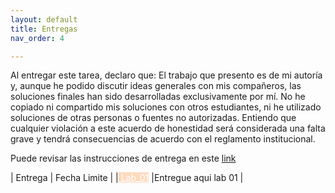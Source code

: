 ```yaml
---
layout: default
title: Entregas
nav_order: 4

---
```



Al entregar este tarea, declaro que:
El trabajo que presento es de mi autoría y, aunque he podido discutir ideas generales con mis compañeros, las soluciones finales han sido desarrolladas exclusivamente por mí.
No he copiado ni compartido mis soluciones con otros estudiantes, ni he utilizado soluciones de otras personas o fuentes no autorizadas.
Entiendo que cualquier violación a este acuerdo de honestidad será considerada una falta grave y tendrá consecuencias de acuerdo con el reglamento institucional.

Puede revisar las instrucciones de entrega en este [link](https://docs.google.com/presentation/d/1vxzjLlmmjAMjNbW86etDO6KgpPabZ0xGaG_6unkGV_8/edit?usp=sharing
)


| Entrega  |  Fecha Limite  |
|<a href="" class="btn fs-5 mb-4 mb-md-0" style="background-color: rgba(255, 218, 190, 168); color: white;"> Lab_01</a> |Entregue aqui lab 01 |



<!-- 


| Entrega  |  Fecha Limite  |
|<a href="" class="btn fs-5 mb-4 mb-md-0" style="background-color: rgba(255, 218, 190, 168); color: white;"> Lab_01</a> |Entregue lab 01 |


| Entrega  |  Fecha Limite  |
|<a href="" class="btn fs-5 mb-4 mb-md-0" style="background-color: rgba(255, 218, 190, 168); color: white;"> Lab_01</a> |Entregue lab 01 |



| Entrega  |  Fecha Limite  |
|:---------|:---|
|[Entregue aqui: Lab_01](https://forms.gle/HpJNRU4FUzmcYkWJ7){: .btn .fs-5 .mb-4 .mb-md-0 .label-red}|20-SEP-24| -->



<!-- 
| Entrega  |  Fecha Limite  |
|:---------|:---|
|<a href="" class="btn fs-5 mb-4 mb-md-0" style="background-color: rgba(0, 92, 9, 1);color: white;">Proyecto final</a> |  | -->

<!-- https://forms.gle/Wd6gEiSUrgZwxKqr9 -->

<!-- 
| Entrega  |  Fecha Limite  |
|:---------|:---|
|<a href="" class="btn fs-5 mb-4 mb-md-0" style="background-color: rgba(0, 92, 9, 1);color: white;">Lab_10</a> |  | -->

<!-- https://forms.gle/KZ3yZ7oWVha2izcTA -->
<!-- 
| Entrega  |  Fecha Limite  |
|:---------|:---|
|<a href="" class="btn fs-5 mb-4 mb-md-0" style="background-color: rgba(0, 92, 9, 1);color: white;">Lab_09</a> |  | -->

<!-- https://forms.gle/bsgZK5fTGeY3syMN9 -->


<!-- | Entrega  |  Fecha Limite  |
|:---------|:---|
|<a href="" class="btn fs-5 mb-4 mb-md-0" style="background-color: rgba(0, 92, 9, 1);color: white;">Lab_08</a> | 28-FEB-24 | -->

<!-- https://forms.gle/zH5QiMCCfS9wmaTZ9 -->
<!-- 

| Entrega  |  Fecha Limite  |
|:---------|:---|
|<a href="" class="btn fs-5 mb-4 mb-md-0" style="background-color:  rgba(255, 218, 190, 168);color: white;">Lab_07</a> | 28-FEB-24 |





| Entrega  |  Fecha Limite  |
|:---------|:---|
|<a href="" class="btn fs-5 mb-4 mb-md-0" style="background-color:  rgba(255, 218, 190, 168);color: white;">Lab_06</a> | 14-FEB-24 |




| Entrega  |  Fecha Limite  |
|:---------|:---|
|<a href="https://forms.gle/xKLmgY84Jy9Rjrop6" class="btn fs-5 mb-4 mb-md-0" style="background-color: orange; color: white;">FoTo Mascota</a> |  |


| Entrega  |  Fecha Limite  |
|:---------|:---|
|<a href="https://forms.gle/hJ2Bv3pXFcy5rxyVA" class="btn fs-5 mb-4 mb-md-0" style="background-color: orange; color: white;">Entregue aqui el proyecto 01 vfinal</a> | 8-nov-24 |
|<a href="" class="btn fs-5 mb-4 mb-md-0" style="background-color:  rgba(255, 218, 190, 168); color: white;">Proyecto parte 01  </a> |El tiempo de entrega de la parte 1, ya finalizo 25-OCT-24 |
 -->



<!-- |<a href="" class="btn fs-5 mb-4 mb-md-0" style="background-color: rgba(255, 218, 190, 168); 
color: white;">Entregue aqui parte 02 proyecto</a> | 31-OCT-24 | -->





<!-- 

| Entrega  |  Fecha Limite  |
|:---------|:---|
|<a href="" class="btn fs-5 mb-4 mb-md-0" style="background-color: rgba(255, 218, 190, 168);color: white;">Lab_04</a> |El tiempo de entrega ya finalizo 13-OCT-24 |
|<a href="" class="btn fs-5 mb-4 mb-md-0" style="background-color: rgba(255, 218, 190, 168); color: white;">HW_03</a> |El tiempo de entrega ya finalizo 17-OCT-24 | -->


<!-- 
| Entrega  |  Fecha Limite  |
|:---------|:---|
|<a href="" class="btn fs-5 mb-4 mb-md-0" style="background-color: rgba(255, 218, 190, 168);color: white;"> Lab_03</a> |El tiempo de entrega ya finalizo 09-OCT-24 | -->


<!-- | Entrega  |  Fecha Limite  |
|:---------|:---|
|<a href="" class="btn fs-5 mb-4 mb-md-0" style="background-color: rgba(255, 218, 190, 168); color: white;"> hw_02</a> | El tiempo de entrega ya finalizo 02-OCT-24 |
|<a href="" class="btn fs-5 mb-4 mb-md-0" style="background-color: rgba(255, 218, 190, 168); color: white;">Lab_02</a> |el tiempo de entrega ya finalizo 30-SEP-24 | -->








<!-- |<a href="https://forms.gle/zgbscuZ5EhDE1MF4A" class="btn fs-5 mb-4 mb-md-0" style="background-color: orange; color: white;">Entregue aquí: hw_02</a> | 30-SEP-24 | -->




<!-- 
Tareas
Link1  https://forms.gle/bjky8GdxnWYbpbC9A

Link3 https://forms.gle/hDPMuSqN8vkMSmby5
DEfinir un excel con link, esos linkl se programan y se actaulzian cada semana, para ello es imporatente 
tene run servidor dedicado a todo el conjunto de ooperacion

Laboratorio
Link1 = https://forms.gle/bjky8GdxnWYbpbC9A
Link1=  https://forms.gle/zgbscuZ5EhDE1MF4A
Link3= https://forms.gle/qo26Bkj1BK3MVz7p6
Link4= https://forms.gle/kjZrJs5EkHLvheqb7

link6 https://forms.gle/qS7U7D3SZyw3tLwq6


Proyectos01:
link1  https://forms.gle/pAdaEnvZrgEUYEvL6
link1  https://forms.gle/hJ2Bv3pXFcy5rxyVA

 -->



